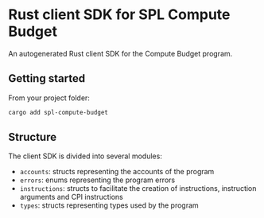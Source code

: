 # Rust client SDK for SPL Compute Budget

An autogenerated Rust client SDK for the Compute Budget program.

## Getting started

From your project folder:

```bash
cargo add spl-compute-budget
```

## Structure

The client SDK is divided into several modules:

- `accounts`: structs representing the accounts of the program
- `errors`: enums representing the program errors
- `instructions`: structs to facilitate the creation of instructions, instruction arguments and CPI instructions
- `types`: structs representing types used by the program
